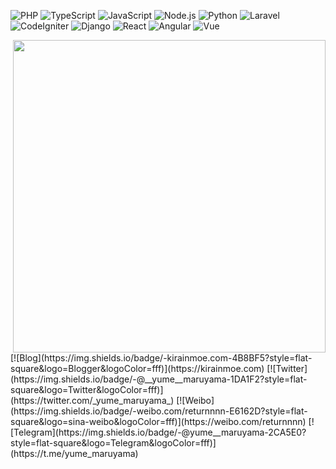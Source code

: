 ![PHP](https://img.shields.io/badge/-PHP-777BB4?style=flat-square&logo=PHP&logoColor=fff) 
![TypeScript](https://img.shields.io/badge/-TypeScript-007ACC?style=flat-square&logo=TypeScript&logoColor=fff) 
![JavaScript](https://img.shields.io/badge/-JavaScript-F7DF1E?style=flat-square&logo=JavaScript&logoColor=000)
![Node.js](https://img.shields.io/badge/-Node.js-339933?style=flat-square&logo=Node.js&logoColor=fff)
![Python](https://img.shields.io/badge/-Python-3776AB?style=flat-square&logo=Python&logoColor=fff)
![Laravel](https://img.shields.io/badge/-Laravel-47848F?style=flat-square&logo=Laravel&logoColor=fff)
![CodeIgniter](https://img.shields.io/badge/-CodeIgniter-777BB4?style=flat-square&logo=CodeIgniter&logoColor=fff)
![Django](https://img.shields.io/badge/-Django-47848F?style=flat-square&logo=Django&logoColor=fff)
![React](https://img.shields.io/badge/-React-61DAFB?style=flat-square&logo=React&logoColor=fff)
![Angular](https://img.shields.io/badge/-Angular-339933?style=flat-square&logo=Angular&logoColor=fff)
![Vue](https://img.shields.io/badge/-Vue.js-007ACC?style=flat-square&logo=Vue.js&logoColor=fff)
 
<a href="https://github.com/mg7dev?tab=repositories">
  <img align="right" src="https://github-readme-stats.vercel.app/api?username=mg7dev&show_icons=true&hide_border=true&hide_rank=true&card_width=100" width="500px" />
</a>
[![Blog](https://img.shields.io/badge/-kirainmoe.com-4B8BF5?style=flat-square&logo=Blogger&logoColor=fff)](https://kirainmoe.com)
[![Twitter](https://img.shields.io/badge/-@__yume__maruyama-1DA1F2?style=flat-square&logo=Twitter&logoColor=fff)](https://twitter.com/_yume_maruyama_)
[![Weibo](https://img.shields.io/badge/-weibo.com/returnnnn-E6162D?style=flat-square&logo=sina-weibo&logoColor=fff)](https://weibo.com/returnnnn)
[![Telegram](https://img.shields.io/badge/-@yume__maruyama-2CA5E0?style=flat-square&logo=Telegram&logoColor=fff)](https://t.me/yume_maruyama)
